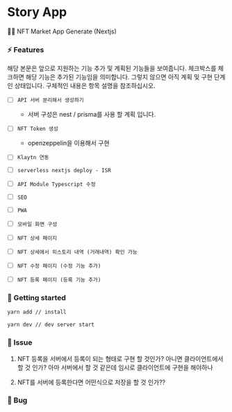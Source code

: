 # Story App

🙏🏻 NFT Market App Generate (Nextjs)

### ⚡ Features

해당 본문은 앞으로 지원하는 기능 추가 및 계획된 기능들을 보여줍니다. 체크박스를 체크하면 해당 기능은 추가된 기능임을 의미합니다. 그렇지 않으면 아직 계획 및 구현 단계인 상태입니다. 구체적인 내용은 항목 설명을 참조하십시오.

- [ ] `API 서버 분리해서 생성하기`

  - 서버 구성은 nest / prisma를 사용 할 계획 입니다.

- [ ] `NFT Token 생성`

  - openzeppelin을 이용해서 구현

- [ ] `Klaytn 연동`

- [ ] `serverless nextjs deploy - ISR`

- [ ] `API Module Typescript 수정`

- [ ] `SEO`

- [ ] `PWA`

- [ ] `모바일 화면 구성`

- [ ] `NFT 상세 페이지`

- [ ] `NFT 상세에서 히스토리 내역 (거래내역) 확인 가능`

- [ ] `NFT 수정 페이지 (수정 기능 추가)`

- [ ] `NFT 등록 페이지 (등록 기능 추가)`

### 🚀 Getting started

```bash
yarn add // install

yarn dev // dev server start
```

### 🐳 Issue

1. NFT 등록을 서버에서 등록이 되는 형태로 구현 할 것인가? 아니면 클라이언트에서 할 것 인가? 아마 서버에서 할 것 같은데 임시로 클라이언트에 구현을 해야하나

2. NFT를 서버에 등록한다면 어떤식으로 저장을 할 것 인가??

### 💩 Bug

